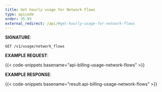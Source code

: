```yaml
---
title: Get hourly usage for Network Flows
type: apicode
order: 35.93
external_redirect: /api/#get-hourly-usage-for-network-flows
---
```


**SIGNATURE**:

`GET /v1/usage/network_flows`

**EXAMPLE REQUEST**:

{{< code-snippets basename="api-billing-usage-network-flows" >}}

**EXAMPLE RESPONSE**:

{{< code-snippets basename="result.api-billing-usage-network-flows" >}}
